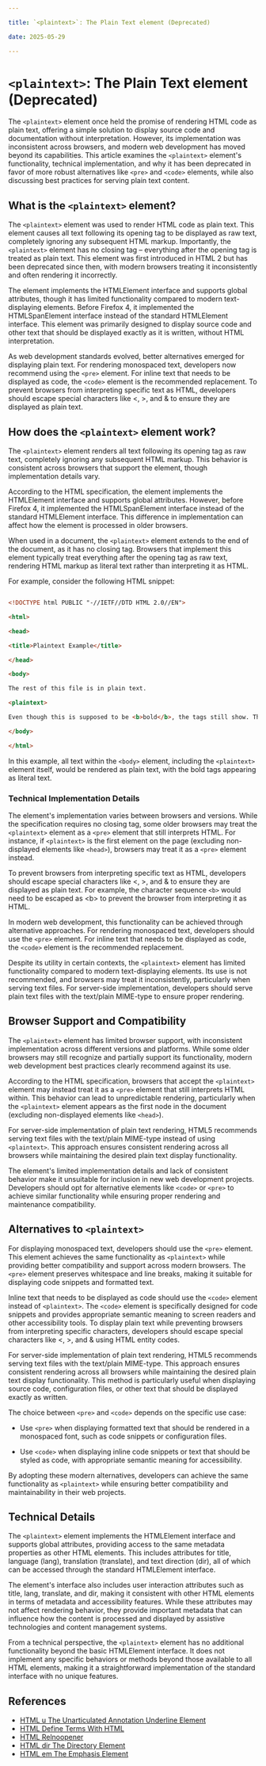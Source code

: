 ```yaml
---

title: `<plaintext>`: The Plain Text element (Deprecated)

date: 2025-05-29

---
```



# `<plaintext>`: The Plain Text element (Deprecated)

The `<plaintext>` element once held the promise of rendering HTML code as plain text, offering a simple solution to display source code and documentation without interpretation. However, its implementation was inconsistent across browsers, and modern web development has moved beyond its capabilities. This article examines the `<plaintext>` element's functionality, technical implementation, and why it has been deprecated in favor of more robust alternatives like `<pre>` and `<code>` elements, while also discussing best practices for serving plain text content.


## What is the `<plaintext>` element?

The `<plaintext>` element was used to render HTML code as plain text. This element causes all text following its opening tag to be displayed as raw text, completely ignoring any subsequent HTML markup. Importantly, the `<plaintext>` element has no closing tag – everything after the opening tag is treated as plain text. This element was first introduced in HTML 2 but has been deprecated since then, with modern browsers treating it inconsistently and often rendering it incorrectly.

The element implements the HTMLElement interface and supports global attributes, though it has limited functionality compared to modern text-displaying elements. Before Firefox 4, it implemented the HTMLSpanElement interface instead of the standard HTMLElement interface. This element was primarily designed to display source code and other text that should be displayed exactly as it is written, without HTML interpretation.

As web development standards evolved, better alternatives emerged for displaying plain text. For rendering monospaced text, developers now recommend using the `<pre>` element. For inline text that needs to be displayed as code, the `<code>` element is the recommended replacement. To prevent browsers from interpreting specific text as HTML, developers should escape special characters like <, >, and & to ensure they are displayed as plain text.


## How does the `<plaintext>` element work?

The `<plaintext>` element renders all text following its opening tag as raw text, completely ignoring any subsequent HTML markup. This behavior is consistent across browsers that support the element, though implementation details vary.

According to the HTML specification, the element implements the HTMLElement interface and supports global attributes. However, before Firefox 4, it implemented the HTMLSpanElement interface instead of the standard HTMLElement interface. This difference in implementation can affect how the element is processed in older browsers.

When used in a document, the `<plaintext>` element extends to the end of the document, as it has no closing tag. Browsers that implement this element typically treat everything after the opening tag as raw text, rendering HTML markup as literal text rather than interpreting it as HTML.

For example, consider the following HTML snippet:

```html

<!DOCTYPE html PUBLIC "-//IETF//DTD HTML 2.0//EN">

<html>

<head>

<title>Plaintext Example</title>

</head>

<body>

The rest of this file is in plain text.

<plaintext>

Even though this is supposed to be <b>bold</b>, the tags still show. There is no way to turn plain text off once it is on. <plaintext> does nothing to help. Even <b>/body</b> and <b>/html</b> will show up.

</body>

</html>

```

In this example, all text within the `<body>` element, including the `<plaintext>` element itself, would be rendered as plain text, with the bold tags appearing as literal text.


### Technical Implementation Details

The element's implementation varies between browsers and versions. While the specification requires no closing tag, some older browsers may treat the `<plaintext>` element as a `<pre>` element that still interprets HTML. For instance, if `<plaintext>` is the first element on the page (excluding non-displayed elements like `<head>`), browsers may treat it as a `<pre>` element instead.

To prevent browsers from interpreting specific text as HTML, developers should escape special characters like <, >, and & to ensure they are displayed as plain text. For example, the character sequence `<b>` would need to be escaped as &lt;b&gt; to prevent the browser from interpreting it as HTML.

In modern web development, this functionality can be achieved through alternative approaches. For rendering monospaced text, developers should use the `<pre>` element. For inline text that needs to be displayed as code, the `<code>` element is the recommended replacement.

Despite its utility in certain contexts, the `<plaintext>` element has limited functionality compared to modern text-displaying elements. Its use is not recommended, and browsers may treat it inconsistently, particularly when serving text files. For server-side implementation, developers should serve plain text files with the text/plain MIME-type to ensure proper rendering.


## Browser Support and Compatibility

The `<plaintext>` element has limited browser support, with inconsistent implementation across different versions and platforms. While some older browsers may still recognize and partially support its functionality, modern web development best practices clearly recommend against its use.

According to the HTML specification, browsers that accept the `<plaintext>` element may instead treat it as a `<pre>` element that still interprets HTML within. This behavior can lead to unpredictable rendering, particularly when the `<plaintext>` element appears as the first node in the document (excluding non-displayed elements like `<head>`).

For server-side implementation of plain text rendering, HTML5 recommends serving text files with the text/plain MIME-type instead of using `<plaintext>`. This approach ensures consistent rendering across all browsers while maintaining the desired plain text display functionality.

The element's limited implementation details and lack of consistent behavior make it unsuitable for inclusion in new web development projects. Developers should opt for alternative elements like `<code>` or `<pre>` to achieve similar functionality while ensuring proper rendering and maintenance compatibility.


## Alternatives to `<plaintext>`

For displaying monospaced text, developers should use the `<pre>` element. This element achieves the same functionality as `<plaintext>` while providing better compatibility and support across modern browsers. The `<pre>` element preserves whitespace and line breaks, making it suitable for displaying code snippets and formatted text.

Inline text that needs to be displayed as code should use the `<code>` element instead of `<plaintext>`. The `<code>` element is specifically designed for code snippets and provides appropriate semantic meaning to screen readers and other accessibility tools. To display plain text while preventing browsers from interpreting specific characters, developers should escape special characters like <, >, and & using HTML entity codes.

For server-side implementation of plain text rendering, HTML5 recommends serving text files with the text/plain MIME-type. This approach ensures consistent rendering across all browsers while maintaining the desired plain text display functionality. This method is particularly useful when displaying source code, configuration files, or other text that should be displayed exactly as written.

The choice between `<pre>` and `<code>` depends on the specific use case:

- Use `<pre>` when displaying formatted text that should be rendered in a monospaced font, such as code snippets or configuration files.

- Use `<code>` when displaying inline code snippets or text that should be styled as code, with appropriate semantic meaning for accessibility.

By adopting these modern alternatives, developers can achieve the same functionality as `<plaintext>` while ensuring better compatibility and maintainability in their web projects.


## Technical Details

The `<plaintext>` element implements the HTMLElement interface and supports global attributes, providing access to the same metadata properties as other HTML elements. This includes attributes for title, language (lang), translation (translate), and text direction (dir), all of which can be accessed through the standard HTMLElement interface.

The element's interface also includes user interaction attributes such as title, lang, translate, and dir, making it consistent with other HTML elements in terms of metadata and accessibility features. While these attributes may not affect rendering behavior, they provide important metadata that can influence how the content is processed and displayed by assistive technologies and content management systems.

From a technical perspective, the `<plaintext>` element has no additional functionality beyond the basic HTMLElement interface. It does not implement any specific behaviors or methods beyond those available to all HTML elements, making it a straightforward implementation of the standard interface with no unique features.

## References

- [HTML u The Unarticulated Annotation Underline Element](https://github.com/serpuniversity/learn/blob/main/html/HTML%20u%20The%20Unarticulated%20Annotation%20Underline%20Element.md)
- [HTML Define Terms With HTML](https://github.com/serpuniversity/learn/blob/main/html/HTML%20Define%20Terms%20With%20HTML.md)
- [HTML Relnoopener](https://github.com/serpuniversity/learn/blob/main/html/HTML%20Relnoopener.md)
- [HTML dir The Directory Element](https://github.com/serpuniversity/learn/blob/main/html/HTML%20dir%20The%20Directory%20Element.md)
- [HTML em The Emphasis Element](https://github.com/serpuniversity/learn/blob/main/html/HTML%20em%20The%20Emphasis%20Element.md)